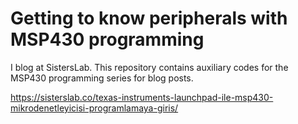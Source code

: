 # Getting to know peripherals with MSP430 programming
I blog at SistersLab. This repository contains auxiliary codes for the MSP430 programming series for blog posts.

https://sisterslab.co/texas-instruments-launchpad-ile-msp430-mikrodenetleyicisi-programlamaya-giris/ 
